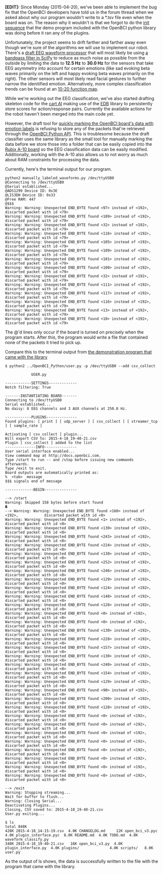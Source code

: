 <!-- 
.. title: Troubles with the OpenBCI Python library only when used outside of the demo program
.. slug: troubles-with-the-openbci-python-library-only-when-used-outside-of-the-demo-program
.. date: 2015-04-18 19:37:28 UTC-07:00
.. tags: arduino,openbci,linux,python,rubix
.. category: 
.. link: 
.. description: 
.. type: text
.. author: phora
-->

**[EDIT]:** Since Monday (2015-04-20), we've been able to implement the bug fix that the OpenBCI
developers have told us in the forum thread when we asked about why our program wouldn't write
to a \*.tsv file even when the board was on. The reason why it wouldn't is that we forgot to
do the [init sequence](http://openbci.com/index.php/forum/#/discussion/comment/2153) that the
demo program included with the OpenBCI python library was doing before it ran any of the
plugins.

Unfortunately, the project seems to drift farther and farther away even though
we're sure of the algorithms we will use to implement our robot. There's a [draft EEG waveform processor](https://github.com/RoboBrainz/OpenBCI_EEG_Classifier) that will most likely be using [a bandpass filter in SciPy](http://wiki.scipy.org/Cookbook/ButterworthBandpass) 
to reduce as much noise as possible from the outside by limiting the data to 
**12.5 Hz** to **30.0 Hz** for the sensors that take EEG asymmetry into account for certain emotions (like sad
evoking beta waves primarily on the left and happy evoking beta waves primarily on the right). The other sensors will most likely read facial gestures to further narrow the idenitified emotion. Alternatively, more
complex classification trends can be found at an [10-20 function map](https://sites.google.com/site/biofeedbackpages/function-map).

While we're working out the EEG classification, we've also started drafting skeleton code for the
[cart AI](https://github.com/RoboBrainz/Thought-Reactive-Robot-Friend/blob/master/ActionDBTest/ActionDBTest.ino) 
making use of the [EDB](https://code.google.com/p/arduino-edb/) library to persistently store scores for action/response pairs. Currently the available actions for the robot haven't been merged into the main code yet.

However, the draft tool for [quickly marking the OpenBCI board's data with emotion labels](https://gist.github.com/phora/331728d46e3dcd0e3200#file-manually_labeled_waveforms-py) 
is refusing to store any of the packets that're retrieved through the [OpenBCI Python API](https://github.com/OpenBCI/OpenBCI_Python). 
This is troublesome because the draft classifier uses the same library as the small tool for manually marking
the data before we store those into a folder that can be easily copied into the [Rubix A-10 board](http://smartrubix.com/start-here/) so the EEG classification data can be easily modified. 
Additionally, working with the A-10 also allows us to not worry as much about RAM constraints for processing the data.

Currently, here's the terminal output for our program.

```
python2 manually_labeled_waveforms.py /dev/ttyUSB0 
@Connecting to /dev/ttyUSB0
@Serial established...
@ADS1299 Device ID: 0x3E
@LIS3DH Device ID: 0x33
@Free RAM: 447
@$$$
Warning: Warning: Unexpected END_BYTE found <97> instead of <192>,            discarted packet with id <79>
Warning: Warning: Unexpected END_BYTE found <109> instead of <192>,            discarted packet with id <79>
Warning: Warning: Unexpected END_BYTE found <32> instead of <192>,            discarted packet with id <79>
Warning: Warning: Unexpected END_BYTE found <116> instead of <192>,            discarted packet with id <79>
Warning: Warning: Unexpected END_BYTE found <105> instead of <192>,            discarted packet with id <79>
Warning: Warning: Unexpected END_BYTE found <109> instead of <192>,            discarted packet with id <79>
Warning: Warning: Unexpected END_BYTE found <101> instead of <192>,            discarted packet with id <79>
Warning: Warning: Unexpected END_BYTE found <100> instead of <192>,            discarted packet with id <79>
Warning: Warning: Unexpected END_BYTE found <32> instead of <192>,            discarted packet with id <79>
Warning: Warning: Unexpected END_BYTE found <111> instead of <192>,            discarted packet with id <79>
Warning: Warning: Unexpected END_BYTE found <117> instead of <192>,            discarted packet with id <79>
Warning: Warning: Unexpected END_BYTE found <116> instead of <192>,            discarted packet with id <79>
Warning: Warning: Unexpected END_BYTE found <13> instead of <192>,            discarted packet with id <79>
Warning: Warning: Unexpected END_BYTE found <10> instead of <192>,            discarted packet with id <79>
```
The @'d lines only occur if the board is turned on precisely when the program starts.
After this, the program would write a file that contained none of the packets it tried to pick up.


Compare this to the terminal output from [the demonstration program that came with the library](https://github.com/OpenBCI/OpenBCI_Python/blob/master/user.py)
```
$ python2 ../OpenBCI_Python/user.py -p /dev/ttyUSB0 --add csv_collect

			USER.py

------------SETTINGS-------------
Notch filtering: True

-------INSTANTIATING BOARD-------
Connecting to /dev/ttyUSB0
Serial established...
No daisy: 8 EEG channels and 3 AUX channels at 250.0 Hz.

------------PLUGINS--------------
Found plugins: [ print ] [ udp_server ] [ csv_collect ] [ streamer_tcp ] [ sample_rate ]

Activating [ csv_collect ] plugin...
Will export CSV to: 2015-4-18_19-40-21.csv
Plugin [ csv_collect ] added to the list
--------------INFO---------------
User serial interface enabled...
View command map at http://docs.openbci.com.
Type /start to run -- and /stop before issuing new commands afterwards.
Type /exit to exit. 
Board outputs are automatically printed as: 
%  <tab>  message
$$$ signals end of message

-------------BEGIN---------------

--> /start
Warning: Skipped 158 bytes before start found
�
--> Warning: Warning: Unexpected END_BYTE found <160> instead of <192>,            discarted packet with id <0>
Warning: Warning: Unexpected END_BYTE found <1> instead of <192>,            discarted packet with id <0>
Warning: Warning: Unexpected END_BYTE found <130> instead of <192>,            discarted packet with id <0>
Warning: Warning: Unexpected END_BYTE found <243> instead of <192>,            discarted packet with id <0>
Warning: Warning: Unexpected END_BYTE found <224> instead of <192>,            discarted packet with id <0>
Warning: Warning: Unexpected END_BYTE found <130> instead of <192>,            discarted packet with id <0>
Warning: Warning: Unexpected END_BYTE found <252> instead of <192>,            discarted packet with id <0>
Warning: Warning: Unexpected END_BYTE found <246> instead of <192>,            discarted packet with id <0>
Warning: Warning: Unexpected END_BYTE found <129> instead of <192>,            discarted packet with id <0>
Warning: Warning: Unexpected END_BYTE found <124> instead of <192>,            discarted packet with id <0>
Warning: Warning: Unexpected END_BYTE found <148> instead of <192>,            discarted packet with id <0>
Warning: Warning: Unexpected END_BYTE found <128> instead of <192>,            discarted packet with id <0>
Warning: Warning: Unexpected END_BYTE found <0> instead of <192>,            discarted packet with id <0>
Warning: Warning: Unexpected END_BYTE found <0> instead of <192>,            discarted packet with id <0>
Warning: Warning: Unexpected END_BYTE found <130> instead of <192>,            discarted packet with id <0>
Warning: Warning: Unexpected END_BYTE found <228> instead of <192>,            discarted packet with id <0>
Warning: Warning: Unexpected END_BYTE found <157> instead of <192>,            discarted packet with id <0>
Warning: Warning: Unexpected END_BYTE found <130> instead of <192>,            discarted packet with id <0>
Warning: Warning: Unexpected END_BYTE found <240> instead of <192>,            discarted packet with id <0>
Warning: Warning: Unexpected END_BYTE found <154> instead of <192>,            discarted packet with id <0>
Warning: Warning: Unexpected END_BYTE found <129> instead of <192>,            discarted packet with id <0>
Warning: Warning: Unexpected END_BYTE found <90> instead of <192>,            discarted packet with id <0>
Warning: Warning: Unexpected END_BYTE found <200> instead of <192>,            discarted packet with id <0>
Warning: Warning: Unexpected END_BYTE found <128> instead of <192>,            discarted packet with id <0>
Warning: Warning: Unexpected END_BYTE found <0> instead of <192>,            discarted packet with id <0>
Warning: Warning: Unexpected END_BYTE found <0> instead of <192>,            discarted packet with id <0>
Warning: Warning: Unexpected END_BYTE found <0> instead of <192>,            discarted packet with id <0>
Warning: Warning: Unexpected END_BYTE found <0> instead of <192>,            discarted packet with id <0>
Warning: Warning: Unexpected END_BYTE found <0> instead of <192>,            discarted packet with id <0>
Warning: Warning: Unexpected END_BYTE found <0> instead of <192>,            discarted packet with id <0>
Warning: Warning: Unexpected END_BYTE found <0> instead of <192>,            discarted packet with id <0>
Warning: Warning: Unexpected END_BYTE found <0> instead of <192>,            discarted packet with id <0>

--> /exit
Warning: Stopping streaming...
Wait for buffer to flush...
Warning: Closing Serial...
Deactivating Plugins...
Closing, CSV saved to: 2015-4-18_19-40-21.csv
User.py exiting...

$ ls
total 848K
428K 2015-4-18_14-15-19.csv  4.0K CHANGELOG.md     12K open_bci_v3.pyc      4.0K plugin_interface.pyc  8.0K README.md  4.0K TODO.md  4.0K waveform_classify.py
348K 2015-4-18_19-40-21.csv   16K open_bci_v3.py  4.0K plugin_interface.py  4.0K plugins/              4.0K scripts/   8.0K user.py
```

As the output of ls shows, the data is successfully written to the file with the program that came with the library.
